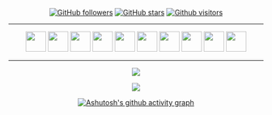 
<div align="center">

[![GitHub followers](https://img.shields.io/github/followers/bugrahanozkan?style=flat&logo=github)](https://github.com/bugrahanozkan?tab=followers)
[![GitHub stars](https://img.shields.io/github/stars/bugrahanozkan?style=flat&logo=github&)](https://github.com/bugrahanozkan?tab=repositories)
[![Github visitors](https://visitor-badge.glitch.me/badge?page_id=bugrahanozkan.visitor-badge)](https://gitHub.com/bugrahanozkan)

<hr>

<a href="https://docs.microsoft.com/en-us/dotnet/csharp/"><img src="https://user-images.githubusercontent.com/61664693/116169150-b6029200-a70c-11eb-9921-7069d54849ae.png" width="40px"></img></a>
<a href="https://www.javascript.com/"><img src="https://user-images.githubusercontent.com/61664693/116169142-b569fb80-a70c-11eb-8de0-029cbc2b2aef.png" width="40px"></img></a>
<a href="https://www.java.com/"><img src="https://user-images.githubusercontent.com/61664693/116169128-b3a03800-a70c-11eb-8fbe-55a5c4ad2689.png" width="40px"></img></a>
<a href="https://flutter.dev/"><img src="https://user-images.githubusercontent.com/61664693/116169134-b438ce80-a70c-11eb-9029-35fbfdd926ae.png" width="40px"></img></a>
<a href="https://dart.dev/" ><img src="https://user-images.githubusercontent.com/61664693/116169151-b69b2880-a70c-11eb-9b5f-d6963d384b83.png" width="40px"></img></a>
<a href="https://docs.microsoft.com/en-us/dotnet/"><img src="https://user-images.githubusercontent.com/61664693/116169144-b569fb80-a70c-11eb-8e31-211ff32c07b5.png" width="40px"></img></a>
<a href="https://spring.io/" ><img src="https://user-images.githubusercontent.com/61664693/117315252-3012e380-ae90-11eb-9b64-1e3affd3b07d.png" width="40px"></img></a>
<a href="https://reactjs.org/" ><img src="https://user-images.githubusercontent.com/61664693/116169130-b3a03800-a70c-11eb-9a72-bc4842458b80.png" width="40px"></img></a>
<a href="https://en.wikipedia.org/wiki/CSS"><img src="https://user-images.githubusercontent.com/61664693/116169139-b569fb80-a70c-11eb-8df4-4fa9be0bebe3.png" width="40px"></img></a>
<a href="https://en.wikipedia.org/wiki/HTML5"><img src="https://user-images.githubusercontent.com/61664693/116169137-b4d16500-a70c-11eb-86b9-304ea63ba9d1.png" width="40px"></img></a>
<hr>

<p align="center">
  <p>
    <a href="https://github.com/bugrahanozkan" target="_blank">
    <img src="https://github-readme-stats.vercel.app/api?username=bugrahanozkan&count_private=true&show_icons=true&theme=nord">
      </a>
</p>
  <p>
  <a href="https://github.com/bugrahanozkan" target="_blank">
  <img align="center" src="https://github-readme-streak-stats.herokuapp.com?user=bugrahanozkan&theme=nord&date_format=j%20M%5B%20Y%5D" />
  </a>
  </p>

[![Ashutosh's github activity graph](https://github-readme-activity-graph.cyclic.app/graph?username=bugrahanozkan&theme=nord)](https://github.com/bugrahanozkan)
</div>
